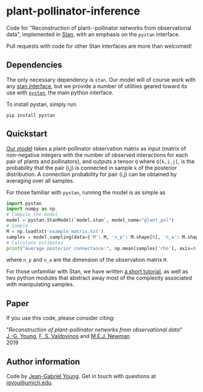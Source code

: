 # plant-pollinator-inference 

Code for "Reconstruction of plant--pollinator networks from observational data", implemented in [Stan](http://mc-stan.org), with an emphasis on the `pystan` interface.


Pull requests with code for other Stan interfaces are more than welcomed!


## Dependencies

The only necessary dependency is `stan`. 
Our model will of course work with any [stan interface](https://mc-stan.org/users/interfaces/index.html), but we provide a number of utilities geared toward its use with [`pystan`](https://pypi.org/project/pystan/), the main python interface.

To install pystan, simply run:

    pip install pystan


## Quickstart

[Our model](model.stan) takes a plant-pollinator observation matrix as input (matrix of non-negative integers with the number of observed interactions for each pair of plants and pollinators), and outputs a tensor `Q` where `Q[k,i,j]`, is the probability that the pair (i,j) is connected in sample `k` of the posterior distribution. A connection probability for pair (i,j) can be obtained by averaging over all samples.

For those familiar with `pystan`, running the model is as simple as

```python
import pystan
import numpy as np
# Compile the model
model = pystan.StanModel(`model.stan`, model_name="plant_pol")
# Sample
M = np.loadtxt('example_matrix.txt')
samples = model.sampling(data={'M': M, 'n_p': M.shape[0], 'n_a': M.shape[1]})
# Calculate estimates
print("Average posterior connectance:", np.mean(samples['rho'], axis=0))
```


where `n_p` and `n_a` are the dimension of the observation matrix `M`.

For those unfamiliar with Stan, we have written [a short tutorial](python_example.ipynb), as well as two python modules that abstract away most of the complexity associated with manipulating samples.

## Paper

If you use this code, please consider citing:

"*Reconstruction of plant–pollinator networks from observational data*"<br/>
[J.-G. Young](http://jgyoung.ca), [F. S. Valdovinos](https://www.fsvaldovinos.com) and [M.E.J. Newman](http://www-personal.umich.edu/~mejn/)<br/>
2019 <br/>

## Author information

Code by [Jean-Gabriel Young](www.jgyoung.ca). Get in touch with questions at <jgyou@umich.edu>.
